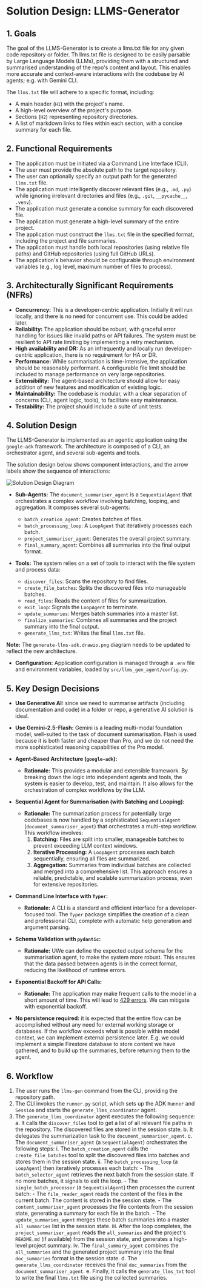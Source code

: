# Solution Design: LLMS-Generator

## 1. Goals

The goal of the LLMS-Generator is to create a llms.txt file for any given code repository or folder. Th llms.txt file is designed to be easily parsable by Large Language Models (LLMs), providing them with a structured and summarised understanding of the repo's content and layout. This enables more accurate and context-aware interactions with the codebase by AI agents; e.g. with Gemini CLI.

The `llms.txt` file will adhere to a specific format, including:
- A main header (`H1`) with the project's name.
- A high-level overview of the project's purpose.
- Sections (`H2`) representing repository directories.
- A list of markdown links to files within each section, with a concise summary for each file.

## 2. Functional Requirements

- The application must be initiated via a Command Line Interface (CLI).
- The user must provide the absolute path to the target repository.
- The user can optionally specify an output path for the generated `llms.txt` file.
- The application must intelligently discover relevant files (e.g., `.md`, `.py`) while ignoring irrelevant directories and files (e.g., `.git`, `__pycache__`, `.venv`).
- The application must generate a concise summary for each discovered file.
- The application must generate a high-level summary of the entire project.
- The application must construct the `llms.txt` file in the specified format, including the project and file summaries.
- The application must handle both local repositories (using relative file paths) and GitHub repositories (using full GitHub URLs).
- The application's behavior should be configurable through environment variables (e.g., log level, maximum number of files to process).

## 3. Architecturally Significant Requirements (NFRs)

- **Concurrency:** This is a developer-centric application. Initially it will run locally, and there is no need for concurrent use. This could be added later.
- **Reliability:** The application should be robust, with graceful error handling for issues like invalid paths or API failures. The system must be resilient to API rate limiting by implementing a retry mechanism.
- **High availability and DR:** As an infrequently and locally run developer-centric application, there is no requirement for HA or DR.
- **Performance:** While summarisation is time-intensive, the application should be reasonably performant. A configurable file limit should be included to manage performance on very large repositories.
- **Extensibility:** The agent-based architecture should allow for easy addition of new features and modification of existing logic.
- **Maintainability:** The codebase is modular, with a clear separation of concerns (CLI, agent logic, tools), to facilitate easy maintenance.
- **Testability:** The project should include a suite of unit tests.

## 4. Solution Design

The LLMS-Generator is implemented as an agentic application using the `google-adk` framework. The architecture is composed of a CLI, an orchestrator agent, and several sub-agents and tools.

The solution design below shows component interactions, and the arrow labels show the sequence of interactions:

![Solution Design Diagram](generate-llms-adk.drawio.png)

- **Sub-Agents:** The `document_summariser_agent` is a `SequentialAgent` that orchestrates a complex workflow involving batching, looping, and aggregation. It composes several sub-agents:
  - `batch_creation_agent`: Creates batches of files.
  - `batch_processing_loop`: A `LoopAgent` that iteratively processes each batch.
  - `project_summariser_agent`: Generates the overall project summary.
  - `final_summary_agent`: Combines all summaries into the final output format.

- **Tools:** The system relies on a set of tools to interact with the file system and process data:
  - `discover_files`: Scans the repository to find files.
  - `create_file_batches`: Splits the discovered files into manageable batches.
  - `read_files`: Reads the content of files for summarization.
  - `exit_loop`: Signals the `LoopAgent` to terminate.
  - `update_summaries`: Merges batch summaries into a master list.
  - `finalize_summaries`: Combines all summaries and the project summary into the final output.
  - `generate_llms_txt`: Writes the final `llms.txt` file.

**Note:** The `generate-llms-adk.drawio.png` diagram needs to be updated to reflect the new architecture.

- **Configuration:** Application configuration is managed through a `.env` file and environment variables, loaded by `src/llms_gen_agent/config.py`.

## 5. Key Design Decisions

- **Use Generative AI:** since we need to summarise artifacts (including documentation and code) in a folder or repo, a generative AI solution is ideal.

- **Use Gemini-2.5-Flash:** Gemini is a leading multi-modal foundation model, well-suited to the task of document summarisation. Flash is used because it is both faster and cheaper than Pro, and we do not need the more sophisticated reasoning capabilities of the Pro model.

- **Agent-Based Architecture (`google-adk`):**
  - **Rationale:** This provides a modular and extensible framework. By breaking down the logic into independent agents and tools, the system is easier to develop, test, and maintain. It also allows for the orchestration of complex workflows by the LLM.

- **Sequential Agent for Summarisation (with Batching and Looping):**
  - **Rationale:** The summarization process for potentially large codebases is now handled by a sophisticated `SequentialAgent` (`document_summariser_agent`) that orchestrates a multi-step workflow. This workflow involves:
    1.  **Batching:** Files are split into smaller, manageable batches to prevent exceeding LLM context windows.
    2.  **Iterative Processing:** A `LoopAgent` processes each batch sequentially, ensuring all files are summarized.
    3.  **Aggregation:** Summaries from individual batches are collected and merged into a comprehensive list.
    This approach ensures a reliable, predictable, and scalable summarization process, even for extensive repositories.

- **Command Line Interface with `Typer`:**
  - **Rationale:** A CLI is a standard and efficient interface for a developer-focused tool. The `Typer` package simplifies the creation of a clean and professional CLI, complete with automatic help generation and argument parsing.

- **Schema Validation with `pydantic`:**
  - **Rationale:** UWe can define the expected output schema for the summarisation agent, to make the system more robust. This ensures that the data passed between agents is in the correct format, reducing the likelihood of runtime errors.

- **Exponential Backoff for API Calls:**
  - **Rationale:** The application may make frequent calls to the model in a short amount of time. This will lead to [429 errors](https://cloud.google.com/blog/products/ai-machine-learning/learn-how-to-handle-429-resource-exhaustion-errors-in-your-llms). We can mitigate with exponential backoff.

- **No persistence required:** it is expected that the entire flow can be accomplished without any need for external working storage or databases. If the workflow exceeds what is possible within model context, we can implement external persistence later. E.g. we could implement a simple Firestore database to store content we have gathered, and to build up the summaries, before returning them to the agent.

## 6. Workflow
  1. The user runs the `llms-gen` command from the CLI, providing the repository path.
  2. The CLI invokes the `runner.py` script, which sets up the ADK `Runner` and `Session` and starts the `generate_llms_coordinator` agent.
  3. The `generate_llms_coordinator` agent executes the following sequence:
     a. It calls the `discover_files` tool to get a list of all relevant file paths in the repository. The discovered files are stored in the session state.
     b. It delegates the summarization task to the `document_summariser_agent`.
     c. The `document_summariser_agent` (a `SequentialAgent`) orchestrates the following steps:
        i.  The `batch_creation_agent` calls the `create_file_batches` tool to split the discovered files into batches and stores them in the session state.
        ii. The `batch_processing_loop` (a `LoopAgent`) then iteratively processes each batch:
            - The `batch_selector_agent` retrieves the next batch from the session state. If no more batches, it signals to exit the loop.
            - The `single_batch_processor` (a `SequentialAgent`) then processes the current batch:
                - The `file_reader_agent` reads the content of the files in the current batch. The content is stored in the session state.
                - The `content_summariser_agent` processes the file contents from the session state, generating a summary for each file in the batch.
                - The `update_summaries_agent` merges these batch summaries into a master `all_summaries` list in the session state.
        iii. After the loop completes, the `project_summariser_agent` reads the `all_summaries` and the project's `README.md` (if available) from the session state, and generates a high-level project summary.
        iv. The `final_summary_agent` combines the `all_summaries` and the generated project summary into the final `doc_summaries` format in the session state.
     d. The `generate_llms_coordinator` receives the final `doc_summaries` from the `document_summariser_agent`.
     e. Finally, it calls the `generate_llms_txt` tool to write the final `llms.txt` file using the collected summaries.
